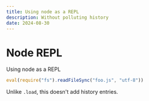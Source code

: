 ```yaml
---
title: Using node as a REPL
description: Without polluting history
date: 2024-08-30
---
```


# Node REPL

Using node as a REPL

```js
eval(require("fs").readFileSync("foo.js", "utf-8"))
```

Unlike `.load`, this doesn't add history entries.
